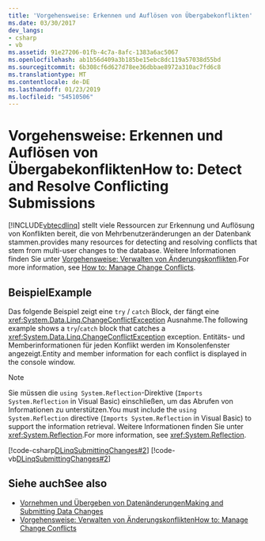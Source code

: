```yaml
---
title: 'Vorgehensweise: Erkennen und Auflösen von Übergabekonflikten'
ms.date: 03/30/2017
dev_langs:
- csharp
- vb
ms.assetid: 91e27206-01fb-4c7a-8afc-1383a6ac5067
ms.openlocfilehash: ab1b56d409a3b185be15ebc8dc119a57038d55bd
ms.sourcegitcommit: 6b308cf6d627d78ee36dbbae8972a310ac7fd6c8
ms.translationtype: MT
ms.contentlocale: de-DE
ms.lasthandoff: 01/23/2019
ms.locfileid: "54510506"
---
```

# <a name="how-to-detect-and-resolve-conflicting-submissions"></a><span data-ttu-id="9ac3c-102">Vorgehensweise: Erkennen und Auflösen von Übergabekonflikten</span><span class="sxs-lookup"><span data-stu-id="9ac3c-102">How to: Detect and Resolve Conflicting Submissions</span></span>
[!INCLUDE[vbtecdlinq](../../../../../../includes/vbtecdlinq-md.md)] <span data-ttu-id="9ac3c-103">stellt viele Ressourcen zur Erkennung und Auflösung von Konflikten bereit, die von Mehrbenutzeränderungen an der Datenbank stammen.</span><span class="sxs-lookup"><span data-stu-id="9ac3c-103">provides many resources for detecting and resolving conflicts that stem from multi-user changes to the database.</span></span> <span data-ttu-id="9ac3c-104">Weitere Informationen finden Sie unter [Vorgehensweise: Verwalten von Änderungskonflikten](../../../../../../docs/framework/data/adonet/sql/linq/how-to-manage-change-conflicts.md).</span><span class="sxs-lookup"><span data-stu-id="9ac3c-104">For more information, see [How to: Manage Change Conflicts](../../../../../../docs/framework/data/adonet/sql/linq/how-to-manage-change-conflicts.md).</span></span>  
  
## <a name="example"></a><span data-ttu-id="9ac3c-105">Beispiel</span><span class="sxs-lookup"><span data-stu-id="9ac3c-105">Example</span></span>  
 <span data-ttu-id="9ac3c-106">Das folgende Beispiel zeigt eine `try` / `catch` Block, der fängt eine <xref:System.Data.Linq.ChangeConflictException> Ausnahme.</span><span class="sxs-lookup"><span data-stu-id="9ac3c-106">The following example shows a `try`/`catch` block that catches a <xref:System.Data.Linq.ChangeConflictException> exception.</span></span> <span data-ttu-id="9ac3c-107">Entitäts- und Memberinformationen für jeden Konflikt werden im Konsolenfenster angezeigt.</span><span class="sxs-lookup"><span data-stu-id="9ac3c-107">Entity and member information for each conflict is displayed in the console window.</span></span>  
  
> [!NOTE]
>  <span data-ttu-id="9ac3c-108">Sie müssen die `using System.Reflection`-Direktive (`Imports System.Reflection` in Visual Basic) einschließen, um das Abrufen von Informationen zu unterstützen.</span><span class="sxs-lookup"><span data-stu-id="9ac3c-108">You must include the `using System.Reflection` directive (`Imports System.Reflection` in Visual Basic) to support the information retrieval.</span></span> <span data-ttu-id="9ac3c-109">Weitere Informationen finden Sie unter <xref:System.Reflection>.</span><span class="sxs-lookup"><span data-stu-id="9ac3c-109">For more information, see <xref:System.Reflection>.</span></span>  
  
 [!code-csharp[DLinqSubmittingChanges#2](../../../../../../samples/snippets/csharp/VS_Snippets_Data/DLinqSubmittingChanges/cs/Program.cs#2)]
 [!code-vb[DLinqSubmittingChanges#2](../../../../../../samples/snippets/visualbasic/VS_Snippets_Data/DLinqSubmittingChanges/vb/Module1.vb#2)]  
  
## <a name="see-also"></a><span data-ttu-id="9ac3c-110">Siehe auch</span><span class="sxs-lookup"><span data-stu-id="9ac3c-110">See also</span></span>
- [<span data-ttu-id="9ac3c-111">Vornehmen und Übergeben von Datenänderungen</span><span class="sxs-lookup"><span data-stu-id="9ac3c-111">Making and Submitting Data Changes</span></span>](../../../../../../docs/framework/data/adonet/sql/linq/making-and-submitting-data-changes.md)
- [<span data-ttu-id="9ac3c-112">Vorgehensweise: Verwalten von Änderungskonflikten</span><span class="sxs-lookup"><span data-stu-id="9ac3c-112">How to: Manage Change Conflicts</span></span>](../../../../../../docs/framework/data/adonet/sql/linq/how-to-manage-change-conflicts.md)
